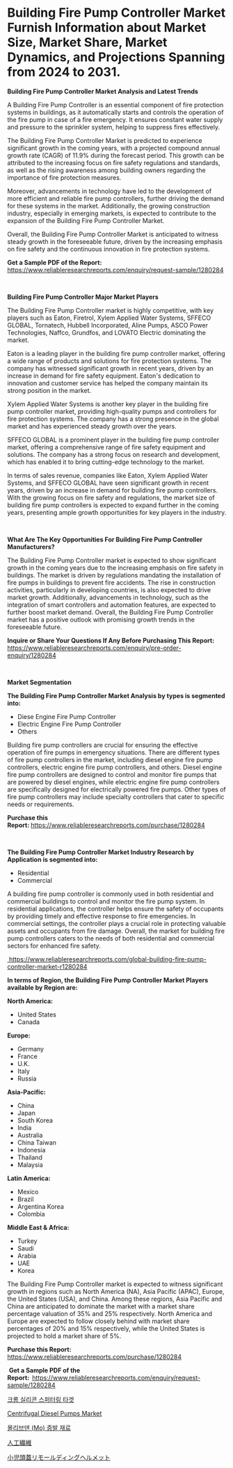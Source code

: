 <p><h1>Building Fire Pump Controller Market Furnish Information about Market Size, Market Share, Market Dynamics, and Projections Spanning from 2024 to 2031.</h1></p><p><strong>Building Fire Pump Controller Market Analysis and Latest Trends</strong></p>
<p><p>A Building Fire Pump Controller is an essential component of fire protection systems in buildings, as it automatically starts and controls the operation of the fire pump in case of a fire emergency. It ensures constant water supply and pressure to the sprinkler system, helping to suppress fires effectively.</p><p>The Building Fire Pump Controller Market is predicted to experience significant growth in the coming years, with a projected compound annual growth rate (CAGR) of 11.9% during the forecast period. This growth can be attributed to the increasing focus on fire safety regulations and standards, as well as the rising awareness among building owners regarding the importance of fire protection measures.</p><p>Moreover, advancements in technology have led to the development of more efficient and reliable fire pump controllers, further driving the demand for these systems in the market. Additionally, the growing construction industry, especially in emerging markets, is expected to contribute to the expansion of the Building Fire Pump Controller Market.</p><p>Overall, the Building Fire Pump Controller Market is anticipated to witness steady growth in the foreseeable future, driven by the increasing emphasis on fire safety and the continuous innovation in fire protection systems.</p></p>
<p><strong>Get a Sample PDF of the Report:&nbsp;</strong> <a href="https://www.reliableresearchreports.com/enquiry/request-sample/1280284">https://www.reliableresearchreports.com/enquiry/request-sample/1280284</a></p>
<p>&nbsp;</p>
<p><strong>Building Fire Pump Controller Major Market Players</strong></p>
<p><p>The Building Fire Pump Controller market is highly competitive, with key players such as Eaton, Firetrol, Xylem Applied Water Systems, SFFECO GLOBAL, Tornatech, Hubbell Incorporated, Aline Pumps, ASCO Power Technologies, Naffco, Grundfos, and LOVATO Electric dominating the market.</p><p>Eaton is a leading player in the building fire pump controller market, offering a wide range of products and solutions for fire protection systems. The company has witnessed significant growth in recent years, driven by an increase in demand for fire safety equipment. Eaton's dedication to innovation and customer service has helped the company maintain its strong position in the market.</p><p>Xylem Applied Water Systems is another key player in the building fire pump controller market, providing high-quality pumps and controllers for fire protection systems. The company has a strong presence in the global market and has experienced steady growth over the years.</p><p>SFFECO GLOBAL is a prominent player in the building fire pump controller market, offering a comprehensive range of fire safety equipment and solutions. The company has a strong focus on research and development, which has enabled it to bring cutting-edge technology to the market.</p><p>In terms of sales revenue, companies like Eaton, Xylem Applied Water Systems, and SFFECO GLOBAL have seen significant growth in recent years, driven by an increase in demand for building fire pump controllers. With the growing focus on fire safety and regulations, the market size of building fire pump controllers is expected to expand further in the coming years, presenting ample growth opportunities for key players in the industry.</p></p>
<p>&nbsp;</p>
<p><strong>What Are The Key Opportunities For Building Fire Pump Controller Manufacturers?</strong></p>
<p><p>The Building Fire Pump Controller market is expected to show significant growth in the coming years due to the increasing emphasis on fire safety in buildings. The market is driven by regulations mandating the installation of fire pumps in buildings to prevent fire accidents. The rise in construction activities, particularly in developing countries, is also expected to drive market growth. Additionally, advancements in technology, such as the integration of smart controllers and automation features, are expected to further boost market demand. Overall, the Building Fire Pump Controller market has a positive outlook with promising growth trends in the foreseeable future.</p></p>
<p><strong>Inquire or Share Your Questions If Any Before Purchasing This Report:</strong> <a href="https://www.reliableresearchreports.com/enquiry/pre-order-enquiry/1280284">https://www.reliableresearchreports.com/enquiry/pre-order-enquiry/1280284</a></p>
<p>&nbsp;</p>
<p><strong>Market Segmentation</strong></p>
<p><strong>The Building Fire Pump Controller Market Analysis by types is segmented into:</strong></p>
<p><ul><li>Diese Engine Fire Pump Controller</li><li>Electric Engine Fire Pump Controller</li><li>Others</li></ul></p>
<p><p>Building fire pump controllers are crucial for ensuring the effective operation of fire pumps in emergency situations. There are different types of fire pump controllers in the market, including diesel engine fire pump controllers, electric engine fire pump controllers, and others. Diesel engine fire pump controllers are designed to control and monitor fire pumps that are powered by diesel engines, while electric engine fire pump controllers are specifically designed for electrically powered fire pumps. Other types of fire pump controllers may include specialty controllers that cater to specific needs or requirements.</p></p>
<p><strong>Purchase this Report:&nbsp;</strong><a href="https://www.reliableresearchreports.com/purchase/1280284">https://www.reliableresearchreports.com/purchase/1280284</a></p>
<p>&nbsp;</p>
<p><strong>The Building Fire Pump Controller Market Industry Research by Application is segmented into:</strong></p>
<p><ul><li>Residential</li><li>Commercial</li></ul></p>
<p><p>A building fire pump controller is commonly used in both residential and commercial buildings to control and monitor the fire pump system. In residential applications, the controller helps ensure the safety of occupants by providing timely and effective response to fire emergencies. In commercial settings, the controller plays a crucial role in protecting valuable assets and occupants from fire damage. Overall, the market for building fire pump controllers caters to the needs of both residential and commercial sectors for enhanced fire safety.</p></p>
<p><a href="https://www.reliableresearchreports.com/global-building-fire-pump-controller-market-r1280284">&nbsp;https://www.reliableresearchreports.com/global-building-fire-pump-controller-market-r1280284</a></p>
<p><strong>In terms of Region, the Building Fire Pump Controller Market Players available by Region are:</strong></p>
<p>
    <p> <strong> North America: </strong>
        <ul>
            <li>United States</li>
            <li>Canada</li>
        </ul>
        </p> 
    <p> <strong> Europe: </strong>
        <ul>
            <li>Germany</li>
            <li>France</li>
            <li>U.K.</li>
            <li>Italy</li>
            <li>Russia</li>
        </ul>
        </p> 
    <p> <strong> Asia-Pacific: </strong>
        <ul>
            <li>China</li>
            <li>Japan</li>
            <li>South Korea</li>
            <li>India</li>
            <li>Australia</li>
            <li>China Taiwan</li>
            <li>Indonesia</li>
            <li>Thailand</li>
            <li>Malaysia</li>
        </ul>
        </p> 
    <p> <strong> Latin America: </strong>
        <ul>
            <li>Mexico</li>
            <li>Brazil</li>
            <li>Argentina Korea</li>
            <li>Colombia</li>
        </ul>
        </p> 
    <p> <strong> Middle East & Africa: </strong>
        <ul>
            <li>Turkey</li>
            <li>Saudi</li>
            <li>Arabia</li>
            <li>UAE</li>
            <li>Korea</li>
        </ul>
    </p>
    </p>
<p><p>The Building Fire Pump Controller market is expected to witness significant growth in regions such as North America (NA), Asia Pacific (APAC), Europe, the United States (USA), and China. Among these regions, Asia Pacific and China are anticipated to dominate the market with a market share percentage valuation of 35% and 25% respectively. North America and Europe are expected to follow closely behind with market share percentages of 20% and 15% respectively, while the United States is projected to hold a market share of 5%.</p></p>
<p><strong>Purchase this Report: </strong><a href="https://www.reliableresearchreports.com/purchase/1280284">https://www.reliableresearchreports.com/purchase/1280284</a></p>
<p>&nbsp;<strong>Get a Sample PDF of the Report:&nbsp;&nbsp;</strong><a href="https://www.reliableresearchreports.com/enquiry/request-sample/1280284">https://www.reliableresearchreports.com/enquiry/request-sample/1280284</a></p>
<p><strong></strong></p>
<p><p><a href="https://medium.com/@bennyuigleyjks/%ED%81%AC%EB%A1%9C%EB%AE%B4-%EC%8B%A4%EB%A6%AC%EC%BD%98-%EC%8A%A4%ED%8D%BC%ED%84%B0%EB%A7%81-%ED%83%80%EA%B2%9F-%EC%8B%9C%EC%9E%A5-%EB%B3%B4%EA%B3%A0%EC%84%9C%EB%8A%94-%EC%9D%B4-%EC%8B%9C%EC%9E%A5%EC%9D%98-%EC%B5%9C%EC%8B%A0-%ED%8A%B8%EB%A0%8C%EB%93%9C%EC%99%80-%EC%84%B1%EC%9E%A5-%EA%B8%B0%ED%9A%8C%EB%A5%BC-%EB%93%9C%EB%9F%AC%EB%83%85%EB%8B%88%EB%8B%A4-4c6250dc90e4">크롬 실리콘 스퍼터링 타겟</a></p><p><a href="https://github.com/lorenzaSchmeler/Market-Research-Report-List-1/blob/main/centrifugal-diesel-pumps-market.md">Centrifugal Diesel Pumps Market</a></p><p><a href="https://medium.com/@ralphyjames/%EB%AA%B0%EB%A6%AC%EB%B8%8C%EB%8D%B4-mo-%EC%A6%9D%EB%B0%9C%EB%AC%BC-%EC%8B%9C%EC%9E%A5%EC%9D%80-%EC%8B%9C%EC%9E%A5-%EC%A0%90%EC%9C%A0%EC%9C%A8-%ED%81%AC%EA%B8%B0-%EB%B0%8F-2031%EB%85%84%EA%B9%8C%EC%A7%80-%EC%98%88%EC%83%81%EB%90%9C-%EC%88%98%EC%9D%B5%EC%9D%84-%EC%A4%91%EC%A0%90%EC%9C%BC%EB%A1%9C%ED%95%A9%EB%8B%88%EB%8B%A4-e52e154cf4c8">몰리브덴 (Mo) 증발 재료</a></p><p><a href="https://github.com/qwpelcjko9242629/Market-Research-Report-List-2/blob/main/664542798430.md">人工繊維</a></p><p><a href="https://github.com/gfggqjbfys368009/Market-Research-Report-List-2/blob/main/633584298431.md">小児頭蓋リモールディングヘルメット</a></p></p>